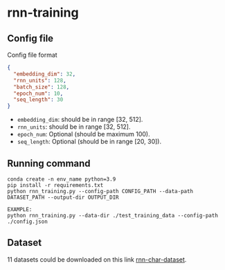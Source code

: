 # rnn-training
## Config file

Config file format
```json
{
  "embedding_dim": 32,
  "rnn_units": 128,
  "batch_size": 128,
  "epoch_num": 10,
  "seq_length": 30
}
```
- ``embedding_dim``: should be in range [32, 512].
- ``rnn_units``: should be in range [32, 512].
- ``epoch_num``: Optional (should be maximum 100).
- ``seq_length``: Optional (should be in range [20, 30]).

## Running command

```
conda create -n env_name python=3.9
pip install -r requirements.txt
python rnn_training.py --config-path CONFIG_PATH --data-path DATASET_PATH --output-dir OUTPUT_DIR

EXAMPLE:
python rnn_training.py --data-dir ./test_training_data --config-path ./config.json
```
## Dataset
11 datasets could be downloaded on this link [rnn-char-dataset](https://drive.google.com/drive/folders/1XZlfFifDSJsf02Oy-JjsGxMkPPt15NNw?usp=sharing).